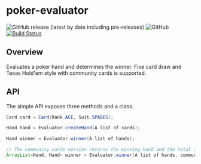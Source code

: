 
# poker-evaluator

![GitHub release (latest by date including pre-releases)](https://img.shields.io/github/v/release/chrisdimaio/poker-evaluator?include_prereleases)
![GitHub](https://img.shields.io/github/license/chrisdimaio/poker-evaluator)
[![Build Status](https://travis-ci.com/chrisdimaio/poker-evaluator.svg?branch=master)](https://travis-ci.com/chrisdimaio/poker-evaluator)

## Overview
Evaluates a poker hand and determines the winner. Five card draw and Texas Hold'em style with community cards is supported.

## API
The simple API exposes three methods and a class.

```java
Card card = Card(Rank.ACE, Suit.SPADES);
```

```java
Hand hand = Evaluator.createHand(A list of cards);
```

```java
Hand winner = Evaluator.winner(A list of hands);
```

```java
// The community cards version returns the winning hand and the total set of cards hand that won.
ArrayList<Hand, Hand> winner = Evaluator.winner(A list of hands, community cards);
```


